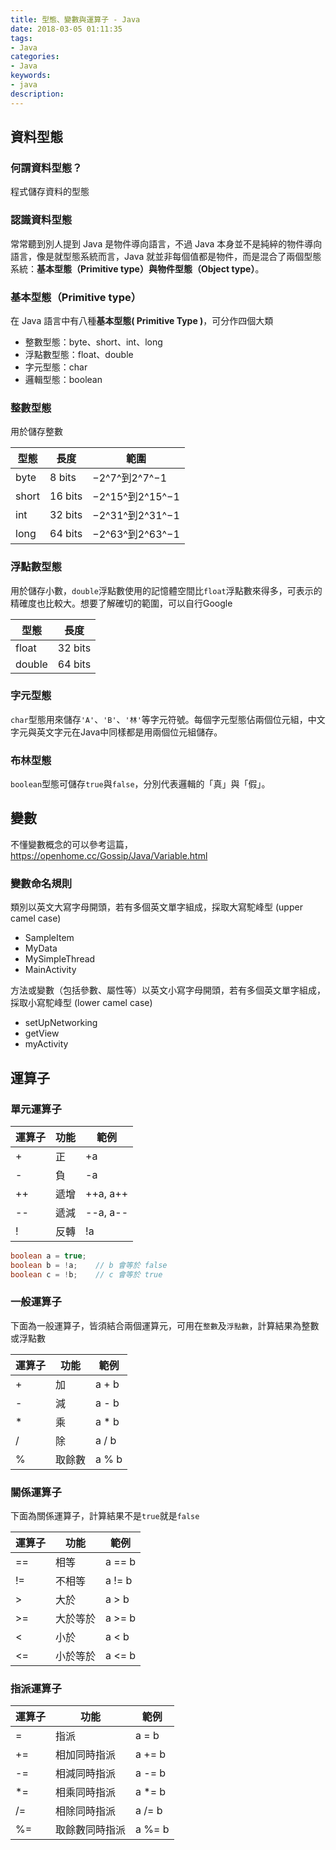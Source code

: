 ```yaml
---
title: 型態、變數與運算子 - Java
date: 2018-03-05 01:11:35
tags: 
- Java
categories: 
- Java
keywords: 
- java
description:
---
```


## 資料型態
### 何謂資料型態？
程式儲存資料的型態
<!--more-->

### 認識資料型態
常常聽到別人提到 Java 是物件導向語言，不過 Java 本身並不是純綷的物件導向語言，像是就型態系統而言，Java 就並非每個值都是物件，而是混合了兩個型態系統：**基本型態（Primitive type）**與**物件型態（Object type）**。

### 基本型態（Primitive type）
在 Java 語言中有八種**基本型態( Primitive Type )**，可分作四個大類
- 整數型態：byte、short、int、long
- 浮點數型態：float、double
- 字元型態：char
- 邏輯型態：boolean

### 整數型態
用於儲存整數

| 型態 | 長度 | 範圍 |
| - | - | - |
| byte | 8 bits | −2^7^到2^7^−1 |
| short | 16 bits | −2^15^到2^15^−1 |
| int | 32 bits | −2^31^到2^31^−1 |
| long | 64 bits | −2^63^到2^63^−1 |

### 浮點數型態
用於儲存小數，`double`浮點數使用的記憶體空間比`float`浮點數來得多，可表示的精確度也比較大。想要了解確切的範圍，可以自行Google

| 型態      | 長度     |
| -------- | -------- |
| float     | 32 bits   | 
| double    | 64 bits  |

### 字元型態
`char`型態用來儲存`'A'`、`'B'`、`'林'`等字元符號。每個字元型態佔兩個位元組，中文字元與英文字元在Java中同樣都是用兩個位元組儲存。

### 布林型態
`boolean`型態可儲存`true`與`false`，分別代表邏輯的「真」與「假」。

## 變數
不懂變數概念的可以參考這篇，https://openhome.cc/Gossip/Java/Variable.html
### 變數命名規則
類別以英文大寫字母開頭，若有多個英文單字組成，採取大寫駝峰型 (upper camel case) 
* SampleItem
* MyData
* MySimpleThread
* MainActivity
  
方法或變數（包括參數、屬性等）以英文小寫字母開頭，若有多個英文單字組成，採取小寫駝峰型 (lower camel case)
* setUpNetworking
* getView
* myActivity

## 運算子
### 單元運算子

| 運算子 | 功能 | 範例 |
| --- | --- | --- |
| + | 正 | +a |
| - | 負 | -a |
| ++ | 遞增 | \++a, a++ |
| -\- | 遞減 | \-\-a, a\-\- |
| ! | 反轉 | !a |

```java
boolean a = true;
boolean b = !a;    // b 會等於 false
boolean c = !b;    // c 會等於 true
```
### 一般運算子
下面為一般運算子，皆須結合兩個運算元，可用在`整數`及`浮點數`，計算結果為整數或浮點數

| 運算子 | 功能 | 範例 |
| --- | --- | --- |
| + | 加 | a + b |
| - | 減 | a - b |
| * | 乘 | a * b |
| / | 除 | a / b |
| % | 取餘數 | a % b |

### 關係運算子
下面為關係運算子，計算結果不是`true`就是`false`

| 運算子 | 功能 | 範例 |
| --- | --- | --- |
| == | 相等 | a == b |
| != | 不相等 | a != b |
| > | 大於 | a > b |
| >= | 大於等於 | a >= b |
| < | 小於 | a < b |
| <= | 小於等於 | a <= b |

### 指派運算子

| 運算子 | 功能 | 範例 |
| --- | --- | --- |
| = | 指派 | a = b |
| += | 相加同時指派 | a += b |
| -= | 相減同時指派 | a -= b |
| *= | 相乘同時指派 | a *= b |
| /= | 相除同時指派 | a /= b |
| %= | 取餘數同時指派 | a %= b |
